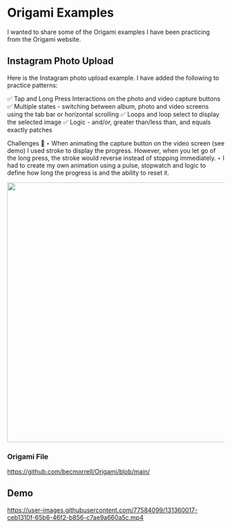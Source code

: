# Origami Examples

I wanted to share some of the Origami examples I have been practicing from the Origami website. 


## Instagram Photo Upload
Here is the Instagram photo upload example. I have added the following to practice patterns:

✅ Tap and Long Press Interactions on the photo and video capture buttons
✅ Multiple states - switching between album, photo and video screens using the tab bar or horizontal scrolling
✅ Loops and loop select to display the selected image
✅ Logic - and/or, greater than/less than, and equals exactly patches

Challenges 🧠
‣ When animating the capture button on the video screen (see demo) I used stroke to display the progress. However, when you let go of the long press, the stroke would reverse instead of stopping immediately.
‣ I had to create my own animation using a pulse, stopwatch and logic to define how long the progress is and the ability to reset it.

<img src="https://user-images.githubusercontent.com/77584099/131360043-57217dbf-1cff-4648-ac0a-bab662b9d777.png" width="600px">

### Origami File 

https://github.com/becmorrell/Origami/blob/main/

## Demo 

https://user-images.githubusercontent.com/77584099/131360017-ceb1310f-65b6-46f2-b856-c7ae9a660a5c.mp4






